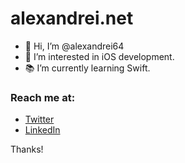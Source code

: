 # alexandrei.net

- 👋  Hi, I’m @alexandrei64
- 👀  I’m interested in iOS development.
- 📚  I’m currently learning Swift.

### Reach me at:
* [Twitter](https://www.twitter.com/alexandrei64)
* [LinkedIn](https://www.linkedin.com/in/alexandrei64)

<!---
alexandrei64/alexandrei64 is a ✨ special ✨ repository because its `README.md` (this file) appears on your GitHub profile.
You can click the Preview link to take a look at your changes.
--->

Thanks!
